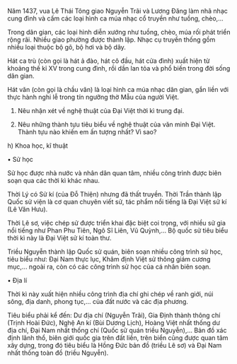 Năm 1437, vua Lê Thái Tông giao Nguyễn Trãi và Lương Đăng làm nhã nhạc cung đình và cấm các loại hình ca múa nhạc cổ truyền như tuồng, chèo,...

Trong dân gian, các loại hình diễn xướng như tuồng, chèo, múa rối phát triển rộng rãi. Nhiều giao phường được thành lập. Nhạc cụ truyền thống gồm nhiều loại thuộc bộ gõ, bộ hơi và bộ dây.

Hát ca trù (còn gọi là hát ả đào, hát cô đầu, hát cửa đình) xuất hiện từ khoảng thế kỉ XV trong cung đình, rồi dần lan tỏa và phổ biến trong đời sống dân gian.

Hát văn (còn gọi là chầu văn) là loại hình ca múa nhạc dân gian, gắn liền với thực hành nghi lễ trong tín ngưỡng thờ Mẫu của người Việt.

1. Nêu nhận xét về nghệ thuật của Đại Việt thời kì trung đại.

2. Nêu những thành tựu tiêu biểu về nghệ thuật của văn minh Đại Việt. Thành tựu nào khiến em ấn tượng nhất? Vì sao?

h) Khoa học, kĩ thuật

• Sử học

Sử học được nhà nước và nhân dân quan tâm, nhiều công trình được biên soạn qua các thời kì khác nhau.

Thời Lý có Sử kí (của Đỗ Thiện) nhưng đã thất truyền. Thời Trần thành lập Quốc sử viện là cơ quan chuyên viết sử, tác phẩm nổi tiếng là Đại Việt sử kí (Lê Văn Hưu).

Thời Lê sơ, việc chép sử được triển khai đặc biệt coi trọng, với nhiều sử gia nổi tiếng như Phan Phu Tiên, Ngô Sĩ Liên, Vũ Quỳnh,... Bộ quốc sử tiêu biểu thời kì này là Đại Việt sử kí toàn thư.

Triều Nguyễn thành lập Quốc sử quán, biên soạn nhiều công trình sử học, tiêu biểu như: Đại Nam thực lục, Khâm định Việt sử thông giám cương mục,... ngoài ra, còn có các công trình sử học của cá nhân biên soạn.

• Địa lí

Thời kì này xuất hiện nhiều công trình địa chí ghi chép về ranh giới, núi sông, địa danh, phong tục,... của đất nước và các địa phương.

Tiêu biểu phải kể đến: Dư địa chí (Nguyễn Trãi), Gia Định thành thông chí (Trịnh Hoài Đức), Nghệ An kí (Bùi Dương Lịch), Hoàng Việt nhất thống dư địa chí, Đại Nam nhất thống chí (Quốc sử quán triều Nguyễn),... Bản đồ xác định lãnh thổ, biên giới quốc gia trên đất liền, trên biển cũng được quan tâm xây dựng, trong đó tiêu biểu là Hồng Đức bản đồ (triều Lê sơ) và Đại Nam nhất thống toàn đồ (triều Nguyễn).